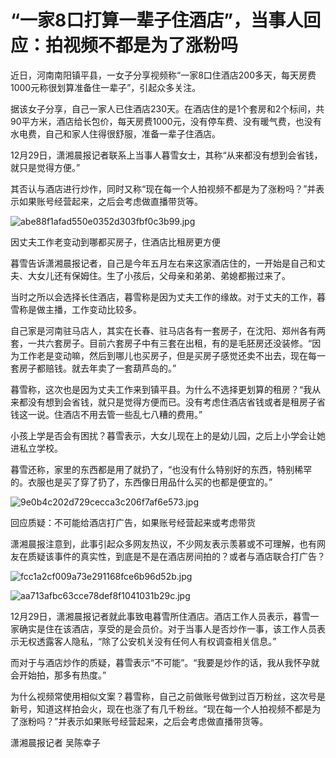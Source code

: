 # “一家8口打算一辈子住酒店”，当事人回应：拍视频不都是为了涨粉吗

近日，河南南阳镇平县，一女子分享视频称“一家8口住酒店200多天，每天房费1000元称很划算准备住一辈子”，引起众多关注。

据该女子分享，自己一家人已住酒店230天。在酒店住的是1个套房和2个标间，共90平方米，酒店给长包价，每天房费1000元，没有停车费、没有暖气费，也没有水电费，自己和家人住得很舒服，准备一辈子住酒店。

12月29日，潇湘晨报记者联系上当事人暮雪女士，其称“从来都没有想到会省钱，就只是觉得方便。”

其否认与酒店进行炒作，同时又称“现在每一个人拍视频不都是为了涨粉吗？”并表示如果账号经营起来，之后会考虑做直播带货等。

![abe88f1afad550e0352d303fbf0c3b99.jpg](https://raw.githubusercontent.com/qqhsx/qqnews_image/main/2023/12/30/“一家8口打算一辈子住酒店”，当事人回应：拍视频不都是为了涨粉吗/abe88f1afad550e0352d303fbf0c3b99.jpg)

因丈夫工作老变动到哪都买房子，住酒店比租房更方便

暮雪告诉潇湘晨报记者，自己是今年五月左右来这家酒店住的，一开始是自己和丈夫、大女儿还有保姆住。生了小孩后，父母亲和弟弟、弟媳都搬过来了。

当时之所以会选择长住酒店，暮雪称是因为丈夫工作的缘故。对于丈夫的工作，暮雪称是做主播，工作变动比较多。

自己家是河南驻马店人，其实在长春、驻马店各有一套房子，在沈阳、郑州各有两套，一共六套房子。目前六套房子中有三套在出租，有的是毛胚房还没装修。“因为工作老是变动嘛，然后到哪儿也买房子，但是买房子感觉还卖不出去，现在每一套房子都赔钱。就去年卖了一套葫芦岛的。”

暮雪称，这次也是因为丈夫工作来到镇平县。为什么不选择更划算的租房？“我从来都没有想到会省钱，就只是觉得方便而已。没有考虑住酒店省钱或者是租房子省钱这一说。住酒店不用去管一些乱七八糟的费用。”

小孩上学是否会有困扰？暮雪表示，大女儿现在上的是幼儿园，之后上小学会让她进私立学校。

暮雪还称，家里的东西都是用了就扔了，“也没有什么特别好的东西，特别稀罕的。衣服也是买了穿了扔了，东西像日用品什么买的也都是便宜的。”

![9e0b4c202d729cecca3c206f7af6e573.jpg](https://raw.githubusercontent.com/qqhsx/qqnews_image/main/2023/12/30/“一家8口打算一辈子住酒店”，当事人回应：拍视频不都是为了涨粉吗/9e0b4c202d729cecca3c206f7af6e573.jpg)

回应质疑：不可能给酒店打广告，如果账号经营起来或考虑带货

潇湘晨报注意到，此事引起众多网友热议，不少网友表示羡慕或不可理解，也有网友在质疑该事件的真实性，到底是不是在酒店房间拍的？或者与酒店联合打广告？

![fcc1a2cf009a73e291168fce6b96d52b.jpg](https://raw.githubusercontent.com/qqhsx/qqnews_image/main/2023/12/30/“一家8口打算一辈子住酒店”，当事人回应：拍视频不都是为了涨粉吗/fcc1a2cf009a73e291168fce6b96d52b.jpg)

![aa713afbc63cce78def8f1041031b29c.jpg](https://raw.githubusercontent.com/qqhsx/qqnews_image/main/2023/12/30/“一家8口打算一辈子住酒店”，当事人回应：拍视频不都是为了涨粉吗/aa713afbc63cce78def8f1041031b29c.jpg)

12月29日，潇湘晨报记者就此事致电暮雪所住酒店。酒店工作人员表示，暮雪一家确实是住在该酒店，享受的是会员价。对于当事人是否炒作一事，该工作人员表示无权透露客人隐私，“除了公安机关没有任何人有权调查相关信息。”

而对于与酒店炒作的质疑，暮雪表示“不可能”。“我要是炒作的话，我从我怀孕就会开始拍，那多有热度。”

为什么视频常使用相似文案？暮雪称，自己之前做账号做到过百万粉丝，这次号是新号，知道这样拍会火，现在也涨了有几千粉丝。“现在每一个人拍视频不都是为了涨粉吗？”并表示如果账号经营起来，之后会考虑做直播带货等。

潇湘晨报记者 吴陈幸子

